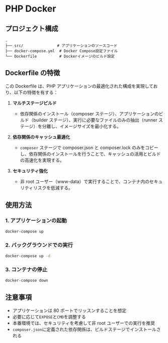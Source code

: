 # PHP Docker

## プロジェクト構成

```
.
├── src/               # アプリケーションのソースコード
├── docker-compose.yml  # Docker Compose設定ファイル
└── Dockerfile          # Dockerイメージのビルド設定
```

## Dockerfile の特徴

この Dockerfile は、PHP アプリケーションの最適化された構成を実現しており、以下の特徴を有する：

1. **マルチステージビルド**

   - 依存関係のインストール（composer ステージ）、アプリケーションのビルド（builder ステージ）、実行に必要なファイルのみの抽出（runner ステージ）を分離し、イメージサイズを最小化する。

2. **依存関係のキャッシュ最適化**

   - `composer` ステージで composer.json と composer.lock のみをコピーし、依存関係のインストールを行うことで、キャッシュの活用とビルドの高速化を実現する。

3. **セキュリティ強化**

   - 非 root ユーザー（www-data）で実行することで、コンテナ内のセキュリティリスクを低減する。

## 使用方法

### 1. アプリケーションの起動

```bash
docker-compose up
```

### 2. バックグラウンドでの実行

```bash
docker-compose up -d
```

### 3. コンテナの停止

```bash
docker-compose down
```

## 注意事項

- アプリケーションは 80 ポートでリッスンすることを想定
- 必要に応じて`EXPOSE`と`CMD`を調整する
- 本番環境では、セキュリティを考慮して非 root ユーザーでの実行を推奨
- `composer.json`に定義された依存関係は、ビルドステージでインストールされる

